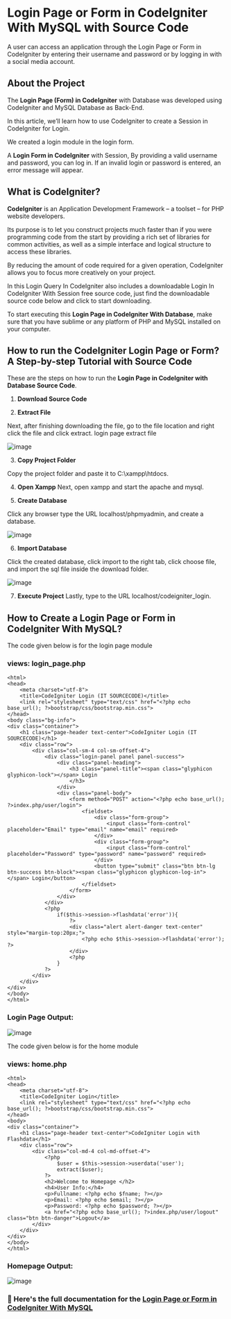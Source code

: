 # Login Page or Form in CodeIgniter With MySQL with Source Code

A user can access an application through the Login Page or Form in CodeIgniter by entering their username and password or by logging in with a social media account.

## About the Project

The **Login Page (Form) in CodeIgniter** with Database was developed using CodeIgniter and MySQL Database as Back-End.

In this article, we’ll learn how to use CodeIgniter to create a Session in CodeIgniter for Login.

We created a login module in the login form.

A **Login Form in CodeIgniter** with Session, By providing a valid username and password, you can log in. If an invalid login or password is entered, an error message will appear.

## What is CodeIgniter?
**CodeIgniter** is an Application Development Framework – a toolset – for PHP website developers.

Its purpose is to let you construct projects much faster than if you were programming code from the start by providing a rich set of libraries for common activities, as well as a simple interface and logical structure to access these libraries.

By reducing the amount of code required for a given operation, CodeIgniter allows you to focus more creatively on your project.

In this Login Query In CodeIgniter also includes a downloadable Login In CodeIgniter With Session free source code, just find the downloadable source code below and click to start downloading.

To start executing this **Login Page in CodeIgniter With Database**, make sure that you have sublime or any platform of PHP and MySQL installed on your computer.

## How to run the CodeIgniter Login Page or Form? A Step-by-step Tutorial with Source Code

These are the steps on how to run the **Login Page in CodeIgniter with Database Source Code**.

1. **Download Source Code**

2. **Extract File**

Next, after finishing downloading the file, go to the file location and right click the file and click extract.
login page extract file

![image](https://github.com/user-attachments/assets/91c84a6d-6c7d-414e-ba72-0987b7501fa3)

3. **Copy Project Folder**

Copy the project folder and paste it to C:\xampp\htdocs.

4. **Open Xampp**
Next, open xampp and start the apache and mysql.

5. **Create Database**

Click any browser type the URL localhost/phpmyadmin, and create a database.

![image](https://github.com/user-attachments/assets/708d87fa-a504-4847-a87d-50132aa29842)

6. **Import Database**

Click the created database, click import to the right tab, click choose file, and import the sql file inside the download folder.

![image](https://github.com/user-attachments/assets/a7a713b0-07db-4f45-9028-97b0b086d489)

7. **Execute Project**
Lastly, type to the URL localhost/codeigniter_login.

## How to Create a Login Page or Form in CodeIgniter With MySQL?

The code given below is for the login page module

### views: login_page.php

``` <!DOCTYPE html>
<html>
<head>
	<meta charset="utf-8">
	<title>CodeIgniter Login (IT SOURCECODE)</title>
	<link rel="stylesheet" type="text/css" href="<?php echo base_url(); ?>bootstrap/css/bootstrap.min.css">
</head>
<body class="bg-info">
<div class="container">
	<h1 class="page-header text-center">CodeIgniter Login (IT SOURCECODE)</h1>
	<div class="row">
		<div class="col-sm-4 col-sm-offset-4">
			<div class="login-panel panel panel-success">
		        <div class="panel-heading">
		            <h3 class="panel-title"><span class="glyphicon glyphicon-lock"></span> Login
		            </h3>
		        </div>
		    	<div class="panel-body">
		        	<form method="POST" action="<?php echo base_url(); ?>index.php/user/login">
		            	<fieldset>
		                	<div class="form-group">
		                    	<input class="form-control" placeholder="Email" type="email" name="email" required>
		                	</div>
		                	<div class="form-group">
		                    	<input class="form-control" placeholder="Password" type="password" name="password" required>
		                	</div>
		                	<button type="submit" class="btn btn-lg btn-success btn-block"><span class="glyphicon glyphicon-log-in"></span> Login</button>
		            	</fieldset>
		        	</form>
		    	</div>
		    </div>
			<?php
				if($this->session->flashdata('error')){
					?>
					<div class="alert alert-danger text-center" style="margin-top:20px;">
						<?php echo $this->session->flashdata('error'); ?>
					</div>
					<?php
				}
			?>
		</div>
	</div>
</div>
</body>
</html>
```

### Login Page Output:

![image](https://github.com/user-attachments/assets/d722f3a2-f9e7-4162-b670-646de67fe410)

The code given below is for the home module

### views: home.php

```<!DOCTYPE html>
<html>
<head>
	<meta charset="utf-8">
	<title>CodeIgniter Login</title>
	<link rel="stylesheet" type="text/css" href="<?php echo base_url(); ?>bootstrap/css/bootstrap.min.css">
</head>
<body>
<div class="container">
	<h1 class="page-header text-center">CodeIgniter Login with Flashdata</h1>
	<div class="row">
		<div class="col-md-4 col-md-offset-4">
			<?php
				$user = $this->session->userdata('user');
				extract($user);
			?>
			<h2>Welcome to Homepage </h2>
			<h4>User Info:</h4>
			<p>Fullname: <?php echo $fname; ?></p>
			<p>Email: <?php echo $email; ?></p>
			<p>Password: <?php echo $password; ?></p>
			<a href="<?php echo base_url(); ?>index.php/user/logout" class="btn btn-danger">Logout</a>
		</div>
	</div>
</div>
</body>
</html>
```

### Homepage Output:

![image](https://github.com/user-attachments/assets/2dd88008-7b78-4ab5-97fa-78420510287d)

### 📌 Here's the full documentation for the [Login Page or Form in CodeIgniter With MySQL](https://itsourcecode.com/free-projects/php-project/login-page-in-codeigniter-with-database/)

